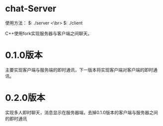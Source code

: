 # chat-Server
使用方法：
$: ./server <PORT> <\br>
$: ./client <IP> <PORT>
  
  
C++使用fork实现服务器与客户端之间聊天。
# 0.1.0版本
主要实现客户端与服务端的即时通讯，下一版本将实现客户端对客户端的即时通讯。
# 0.2.0版本
实现多人即时聊天，消息显示在服务器端，去掉0.1.0版本的客户端与服务器之间的即时通讯
